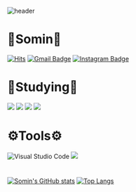 ![header](https://capsule-render.vercel.app/api?type=soft&text=🌱Somin's%20Github🌱-nl-&fontSize=50&desc=💁‍♀️somin2352&descAlign=70&descSize=30&theme=radical)
# 🐣Somin🐣
[![Hits](https://hits.seeyoufarm.com/api/count/incr/badge.svg?url=https%3A%2F%2Fgithub.com%2Fsomin2352%2F&count_bg=%2379C83D&title_bg=%23000000&icon=github.svg&icon_color=%23CDCDCD&title=Github&edge_flat=false)](https://hits.seeyoufarm.com)
[![Gmail Badge](https://img.shields.io/badge/Gmail-d14836?style=flat-soft&logo=Gmail&logoColor=white&link=mailto:somin030502@gmail.com)](mailto:somin030502@gmail.com)
[![Instagram Badge](https://img.shields.io/badge/-Instagram-dd2a7b?style=flat-soft&logo=instagram&logoColor=white&link=https://www.instagram.com/somin0502/)](https://www.instagram.com/somin0502/)
# 📝Studying📝
<img src="https://img.shields.io/badge/JavaScript-F7DF1E?style=flat-soft&logo=JavaScript&logoColor=white"/> <img src="https://img.shields.io/badge/CSS-1572B6?style=flat-soft&logo=CSS3&logoColor=white"/>
<img src="https://img.shields.io/badge/HTML-E34F26?style=flat-soft&logo=HTML5&logoColor=white"/> <img src="https://img.shields.io/badge/React-61DAFB?style=flat-soft&logo=React&logoColor=white"/>
# ⚙Tools⚙
![Visual Studio Code](https://img.shields.io/badge/Visual%20Studio%20Code-007ACC?&style=flat-soft&logo=Visual%20Studio%20Code&logoColor=white)
<img src="https://img.shields.io/badge/Github-181717?style=flat-soft&logo=Github&logoColor=white"/>
#
[![Somin's GitHub stats](https://github-readme-stats.vercel.app/api?username=somin2352&theme=radical)](https://github.com/somin2352/github-readme-stats)
[![Top Langs](https://github-readme-stats.vercel.app/api/top-langs/?username=somin2352)](https://github.com/somin2352/github-readme-stats)
<!--
**somin2352/somin2352** is a ✨ _special_ ✨ repository because its `README.md` (this file) appears on your GitHub profile.

Here are some ideas to get you started:

- 🔭 I’m currently working on ...
- 🌱 I’m currently learning ...
- 👯 I’m looking to collaborate on ...
- 🤔 I’m looking for help with ...
- 💬 Ask me about ...
- 📫 How to reach me: ...
- 😄 Pronouns: ...
- ⚡ Fun fact: ...
-->
